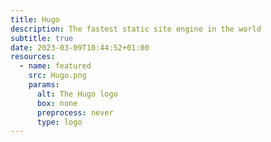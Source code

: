 ```yaml
---
title: Hugo
description: The fastest static site engine in the world
subtitle: true
date: 2023-03-09T10:44:52+01:00
resources:
  - name: featured
    src: Hugo.png
    params:
      alt: The Hugo logo
      box: none
      preprocess: never
      type: logo
---
```

